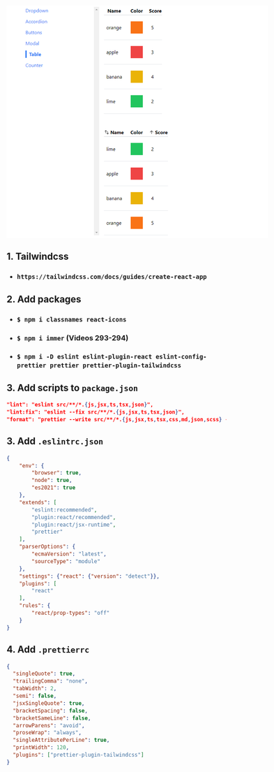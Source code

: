 <img
  src="./public/screen.png"
  alt="sg08-10-comps"
  style="display: block; margin: 0 auto; max-width: 600px"
/>

## __1. Tailwindcss__
- ### `https://tailwindcss.com/docs/guides/create-react-app`

## __2. Add packages__
- ### `$ npm i classnames react-icons`
- ### `$ npm i immer` (Videos 293-294)
- ### `$ npm i -D eslint eslint-plugin-react eslint-config-prettier prettier prettier-plugin-tailwindcss`

## __3. Add scripts to `package.json`__

```json
"lint": "eslint src/**/*.{js,jsx,ts,tsx,json}",
"lint:fix": "eslint --fix src/**/*.{js,jsx,ts,tsx,json}",
"format": "prettier --write src/**/*.{js,jsx,ts,tsx,css,md,json,scss} --config ./.prettierrc"
```

## __3. Add `.eslintrc.json`__

```json
{
    "env": {
        "browser": true,
        "node": true,
        "es2021": true
    },
    "extends": [
        "eslint:recommended",
        "plugin:react/recommended",
        "plugin:react/jsx-runtime",
        "prettier"
    ],
    "parserOptions": {
        "ecmaVersion": "latest",
        "sourceType": "module"
    },
    "settings": {"react": {"version": "detect"}},
    "plugins": [
        "react"
    ],
    "rules": {
        "react/prop-types": "off"
    }
}
```

## __4. Add `.prettierrc`__

```json
{
  "singleQuote": true,
  "trailingComma": "none",
  "tabWidth": 2,
  "semi": false,
  "jsxSingleQuote": true,
  "bracketSpacing": false,
  "bracketSameLine": false,
  "arrowParens": "avoid",
  "proseWrap": "always",
  "singleAttributePerLine": true,
  "printWidth": 120,
  "plugins": ["prettier-plugin-tailwindcss"]
}
```
